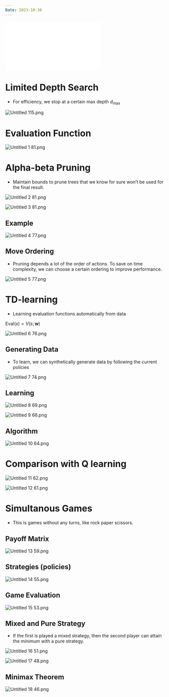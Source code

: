 ```yaml
---
Date: 2023-10-30
---
```

![Games_2](Games_2.pdf)

# Limited Depth Search

- For efficiency, we stop at a certain max depth $d_{\max}$﻿

![Untitled 115.png](attachments/Untitled%20115.png)

# Evaluation Function

![Untitled 1 81.png](attachments/Untitled%201%2081.png)

# Alpha-beta Pruning

- Maintain bounds to prune trees that we know for sure won’t be used for the final result.

![Untitled 2 81.png](attachments/Untitled%202%2081.png)

![Untitled 3 81.png](attachments/Untitled%203%2081.png)

## Example

![Untitled 4 77.png](attachments/Untitled%204%2077.png)

## Move Ordering

- Pruning depends a lot of the order of actions. To save on time complexity, we can choose a certain ordering to improve performance.

![Untitled 5 77.png](attachments/Untitled%205%2077.png)

# TD-learning

- Learning evaluation functions automatically from data

$\text{Eval}(s) = V(s;\mathbf{w})$

![Untitled 6 76.png](attachments/Untitled%206%2076.png)

## Generating Data

- To learn, we can synthetically generate data by following the current policies

![Untitled 7 74.png](attachments/Untitled%207%2074.png)

## Learning

![Untitled 8 69.png](attachments/Untitled%208%2069.png)

![Untitled 9 66.png](attachments/Untitled%209%2066.png)

## Algorithm

![Untitled 10 64.png](attachments/Untitled%2010%2064.png)

# Comparison with Q learning

![Untitled 11 62.png](attachments/Untitled%2011%2062.png)

![Untitled 12 61.png](attachments/Untitled%2012%2061.png)

# Simultanous Games

- This is games without any turns, like rock paper scissors.

## Payoff Matrix

![Untitled 13 59.png](attachments/Untitled%2013%2059.png)

## Strategies (policies)  
  

![Untitled 14 55.png](attachments/Untitled%2014%2055.png)

## Game Evaluation

![Untitled 15 53.png](attachments/Untitled%2015%2053.png)

## Mixed and Pure Strategy

- If the first is played a mixed strategy, then the second player can attain the minimum with a pure strategy.

![Untitled 16 51.png](attachments/Untitled%2016%2051.png)

![Untitled 17 48.png](attachments/Untitled%2017%2048.png)

## Minimax Theorem

![Untitled 18 46.png](attachments/Untitled%2018%2046.png)